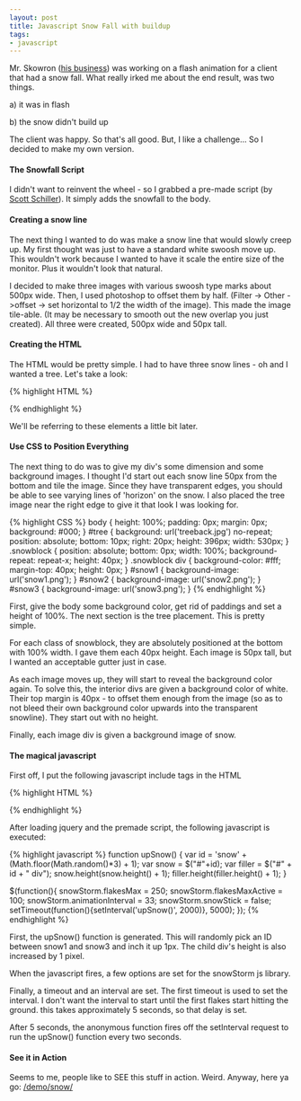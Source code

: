 ```yaml
---
layout: post
title: Javascript Snow Fall with buildup
tags:
- javascript
---
```


Mr. Skowron ([his business](http://markskowrondesign.com)) was working on a flash animation for a client that had a snow fall.  What really irked me about the end result, was two things.

a) it was in flash

b) the snow didn't build up

The client was happy.  So that's all good.  But, I like a challenge... So I decided to make my own version.

#### The Snowfall Script

I didn't want to reinvent the wheel - so I grabbed a pre-made script (by [Scott Schiller](http://schillmania.co)).  It simply adds the snowfall to the body.

#### Creating a snow line

The next thing I wanted to do was make a snow line that would slowly creep up.  My first thought was just to have a standard white swoosh move up.  This wouldn't work because I wanted to have it scale the entire size of the monitor. Plus it wouldn't look that natural.

I decided to make three images with various swoosh type marks about 500px wide.  Then, I used photoshop to offset them by half.  (Filter -> Other ->offset -> set horizontal to 1/2 the width of the image).  This made the image tile-able. (It may be necessary to smooth out the new overlap you just created).  All three were created, 500px wide and 50px tall.

#### Creating the HTML

The HTML would be pretty simple.  I had to have three snow lines - oh and I wanted a tree.  Let's take a look:

{% highlight HTML %}
<html lang="en" xmlns="http://www.w3.org/1999/xhtml">
    <head>
        <title>Snow!</title>
    </head>
    <body>
        <div id="tree"></div>
        <div id="snow1" class="snowblock"><div></div></div>
        <div id="snow2" class="snowblock"><div></div></div>
        <div id="snow3" class="snowblock"><div></div></div>
    </body>
</html>
{% endhighlight %}


We'll be referring to these elements a little bit later.

#### Use CSS to Position Everything

The next thing to do was to give my div's some dimension and some background images.  I thought I'd start out each snow line 50px from the bottom and tile the image.  Since they have transparent edges, you should be able to see varying lines of 'horizon' on the snow.  I also placed the tree image near the right edge to give it that look I was looking for.

{% highlight CSS %}
body {
    height: 100%;
    padding: 0px;
    margin: 0px;
    background: #000;
}
#tree {
    background: url('treeback.jpg') no-repeat;
    position: absolute;
    bottom: 10px;
    right: 20px;
    height: 396px;
    width: 530px;
}
.snowblock {
    position: absolute;
    bottom: 0px;
    width: 100%;
    background-repeat: repeat-x;
    height: 40px;
}
.snowblock div {
    background-color: #fff;
    margin-top: 40px;
    height: 0px;
}
#snow1 {
    background-image: url('snow1.png');
}
#snow2 {
    background-image: url('snow2.png');
}
#snow3 {
    background-image: url('snow3.png');
}
{% endhighlight %}


First, give the body some background color, get rid of paddings and set a height of 100%.  The next section is the tree placement.  This is pretty simple.

For each class of snowblock, they are absolutely positioned at the bottom with 100% width.  I gave them each 40px height.  Each image is 50px tall, but I wanted an acceptable gutter just in case.

As each image moves up, they will start to reveal the background color again.  To solve this, the interior divs are given a background color of white.  Their top margin is 40px - to offset them enough from the image (so as to not bleed their own background color upwards into the transparent snowline).  They start out with no height.

Finally, each image div is given a background image of snow.

#### The magical javascript

First off, I put the following javascript include tags in the HTML

{% highlight HTML %}
<script src="http://ajax.googleapis.com/ajax/libs/jquery/1.3.2/jquery.min.js" type="text/javascript"></script>
<script src="snowstorm.js" type="text/javascript"></script>
{% endhighlight %}
    

After loading jquery and the premade script, the following javascript is executed:

{% highlight javascript %}
function upSnow()
{
    var id = 'snow' + (Math.floor(Math.random()*3) + 1);
    var snow = $("#"+id);
    var filler = $("#" + id + " div");
    snow.height(snow.height() + 1);
    filler.height(filler.height() + 1);
}

$(function(){
    snowStorm.flakesMax = 250;
    snowStorm.flakesMaxActive = 100;
    snowStorm.animationInterval = 33;
    snowStorm.snowStick = false;
    setTimeout(function(){setInterval('upSnow()', 2000)}, 5000);
});
{% endhighlight %}
    

First, the upSnow() function is generated.  This will randomly pick an ID between snow1 and snow3 and inch it up 1px.  The child div's height is also increased by 1 pixel.

When the javascript fires, a few options are set for the snowStorm js library.

Finally, a timeout and an interval are set.  The first timeout is used to set the interval.  I don't want the interval to start until the first flakes start hitting the ground.  this takes approximately 5 seconds, so that delay is set.

After 5 seconds, the anonymous function fires off the setInterval request to run the upSnow() function every two seconds.



#### See it in Action


Seems to me, people like to SEE this stuff in action.  Weird.  Anyway, here ya go:
[/demo/snow/](/demo/snow/)
